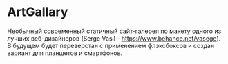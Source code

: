 # ArtGallary

Необычный современный статичный сайт-галерея по макету одного из лучших веб-дизайнеров (Serge Vasil - https://www.behance.net/vasege).
В будущем будет переверстан с применением флэксбоксов и создан вариант для планшетов и смартфонов.
